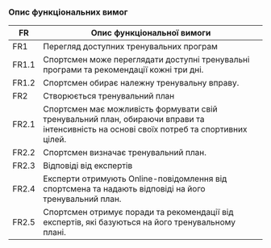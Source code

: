 ### Опис функціональних вимог

| FR | Опис функціональної вимоги | 
|---------------------|---------------------|
| FR1       | Перегляд доступних тренувальних програм      | 
| FR1.1       | Спортсмен може переглядати доступні тренувальні програми та рекомендації кожні три дні.       |
| FR1.2       | Спортсмен обирає належну тренувальну вправу.                                                            |
| FR2         | Створюється тренувальний план                                                                           |
| FR2.1       | Cпортсмен має можливість формувати свій тренувальний план, обираючи вправи та інтенсивність на основі своїх потреб та спортивних цілей.|
| FR2.2       | Спортсмен визначає тренувальний план.                                                                                                  |
| FR2.3       | Відповіді від експертів                                                                                                         |
| FR2.4       | Експерти отримують Online-повідомлення від спортсмена та надають відповіді на його тренувальний план.                                 |
| FR2.5       | Спортсмен отримує поради та рекомендації від експертів, які базуються на його тренувальному плані.                                                                            |
 

